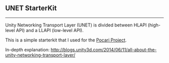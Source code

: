 ## UNET StarterKit
-----------------
Unity Networking Transport Layer (UNET) is divided between HLAPI (high-level API) and a LLAPI (low-level API).

This is a simple starterkit that I used for the [Pocari Project](http://lifestyle.liputan6.com/read/2416861/serunya-explorion-theater-factory-visit-pertama-di-indonesia).

In-depth explanation:
http://blogs.unity3d.com/2014/06/11/all-about-the-unity-networking-transport-layer/
